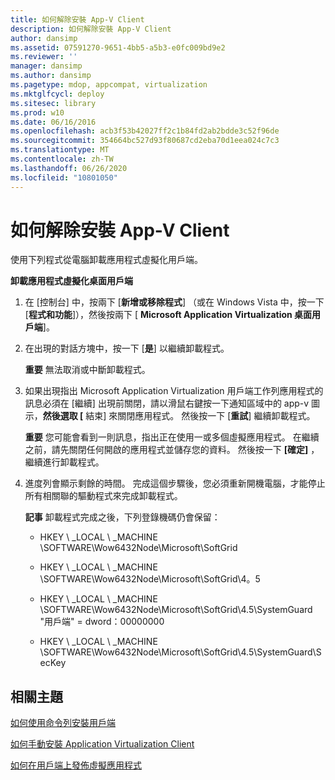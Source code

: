 ```yaml
---
title: 如何解除安裝 App-V Client
description: 如何解除安裝 App-V Client
author: dansimp
ms.assetid: 07591270-9651-4bb5-a5b3-e0fc009bd9e2
ms.reviewer: ''
manager: dansimp
ms.author: dansimp
ms.pagetype: mdop, appcompat, virtualization
ms.mktglfcycl: deploy
ms.sitesec: library
ms.prod: w10
ms.date: 06/16/2016
ms.openlocfilehash: acb3f53b42027ff2c1b84fd2ab2bdde3c52f96de
ms.sourcegitcommit: 354664bc527d93f80687cd2eba70d1eea024c7c3
ms.translationtype: MT
ms.contentlocale: zh-TW
ms.lasthandoff: 06/26/2020
ms.locfileid: "10801050"
---
```

# 如何解除安裝 App-V Client


使用下列程式從電腦卸載應用程式虛擬化用戶端。

**卸載應用程式虛擬化桌面用戶端**

1.  在 [控制台] 中，按兩下 [**新增或移除程式**] （或在 Windows Vista 中，按一下 [**程式和功能**]），然後按兩下 [ **Microsoft Application Virtualization 桌面用戶端**]。

2.  在出現的對話方塊中，按一下 [**是**] 以繼續卸載程式。

    **重要** 無法取消或中斷卸載程式。

     

3.  如果出現指出 Microsoft Application Virtualization 用戶端工作列應用程式的訊息必須在 [繼續] 出現前關閉，請以滑鼠右鍵按一下通知區域中的 app-v 圖示，**然後選取 [** 結束] 來關閉應用程式。 然後按一下 [**重試**] 繼續卸載程式。

    **重要** 您可能會看到一則訊息，指出正在使用一或多個虛擬應用程式。 在繼續之前，請先關閉任何開啟的應用程式並儲存您的資料。 然後按一下 **[確定]** ，繼續進行卸載程式。

     

4.  進度列會顯示剩餘的時間。 完成這個步驟後，您必須重新開機電腦，才能停止所有相關聯的驅動程式來完成卸載程式。

    **記事** 卸載程式完成之後，下列登錄機碼仍會保留：

    -   HKEY \ _LOCAL \ _MACHINE \\SOFTWARE\\Wow6432Node\\Microsoft\\SoftGrid

    -   HKEY \ _LOCAL \ _MACHINE \\SOFTWARE\\Wow6432Node\\Microsoft\\SoftGrid\\4。5

    -   HKEY \ _LOCAL \ _MACHINE \\SOFTWARE\\Wow6432Node\\Microsoft\\SoftGrid\\4.5\\SystemGuard "用戶端" = dword：00000000

    -   HKEY \ _LOCAL \ _MACHINE \\SOFTWARE\\Wow6432Node\\Microsoft\\SoftGrid\\4.5\\SystemGuard\\SecKey

     

## 相關主題


[如何使用命令列安裝用戶端](how-to-install-the-client-by-using-the-command-line-new.md)

[如何手動安裝 Application Virtualization Client](how-to-manually-install-the-application-virtualization-client.md)

[如何在用戶端上發佈虛擬應用程式](how-to-publish-a-virtual-application-on-the-client.md)

 

 






